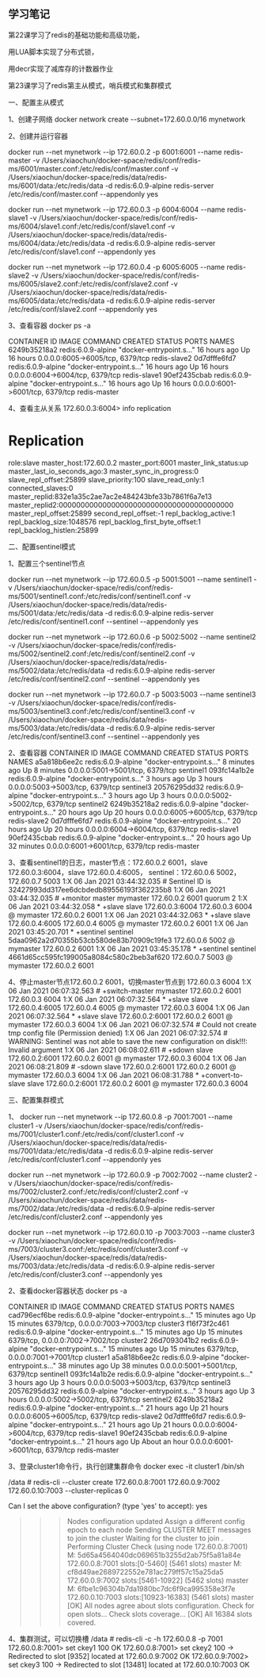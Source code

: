 ## 学习笔记

第22课学习了redis的基础功能和高级功能，

用LUA脚本实现了分布式锁，

用decr实现了减库存的计数器作业





第23课学习了redis第主从模式，哨兵模式和集群模式



一、配置主从模式

1、创建子网络
docker network create --subnet=172.60.0.0/16  mynetwork


2、创建并运行容器

docker run --net mynetwork --ip 172.60.0.2 -p 6001:6001 --name redis-master -v /Users/xiaochun/docker-space/redis/conf/redis-ms/6001/master.conf:/etc/redis/conf/master.conf  -v /Users/xiaochun/docker-space/redis/data/redis-ms/6001/data:/etc/redis/data -d redis:6.0.9-alpine redis-server /etc/redis/conf/master.conf --appendonly yes


docker run --net mynetwork --ip 172.60.0.3 -p 6004:6004 --name redis-slave1 -v /Users/xiaochun/docker-space/redis/conf/redis-ms/6004/slave1.conf:/etc/redis/conf/slave1.conf  -v /Users/xiaochun/docker-space/redis/data/redis-ms/6004/data:/etc/redis/data -d redis:6.0.9-alpine redis-server /etc/redis/conf/slave1.conf --appendonly yes


docker run --net mynetwork --ip 172.60.0.4 -p 6005:6005 --name redis-slave2 -v /Users/xiaochun/docker-space/redis/conf/redis-ms/6005/slave2.conf:/etc/redis/conf/slave2.conf  -v /Users/xiaochun/docker-space/redis/data/redis-ms/6005/data:/etc/redis/data -d redis:6.0.9-alpine redis-server /etc/redis/conf/slave2.conf --appendonly yes



3、查看容器
docker ps -a

CONTAINER ID   IMAGE                COMMAND                  CREATED        STATUS        PORTS                              NAMES
6249b35218a2   redis:6.0.9-alpine   "docker-entrypoint.s…"   16 hours ago   Up 16 hours   0.0.0.0:6005->6005/tcp, 6379/tcp   redis-slave2
0d7dfffe6fd7   redis:6.0.9-alpine   "docker-entrypoint.s…"   16 hours ago   Up 16 hours   0.0.0.0:6004->6004/tcp, 6379/tcp   redis-slave1
90ef2435cbab   redis:6.0.9-alpine   "docker-entrypoint.s…"   16 hours ago   Up 16 hours   0.0.0.0:6001->6001/tcp, 6379/tcp   redis-master



4、查看主从关系
172.60.0.3:6004> info replication

# Replication

role:slave
master_host:172.60.0.2
master_port:6001
master_link_status:up
master_last_io_seconds_ago:3
master_sync_in_progress:0
slave_repl_offset:25899
slave_priority:100
slave_read_only:1
connected_slaves:0
master_replid:832e1a35c2ae7ac2e484243bfe33b7861f6a7e13
master_replid2:0000000000000000000000000000000000000000
master_repl_offset:25899
second_repl_offset:-1
repl_backlog_active:1
repl_backlog_size:1048576
repl_backlog_first_byte_offset:1
repl_backlog_histlen:25899



二、配置sentinel模式

1、配置三个sentinel节点

docker run --net mynetwork --ip 172.60.0.5 -p 5001:5001 --name sentinel1 -v /Users/xiaochun/docker-space/redis/conf/redis-ms/5001/sentinel1.conf:/etc/redis/conf/sentinel1.conf  -v /Users/xiaochun/docker-space/redis/data/redis-ms/5001/data:/etc/redis/data -d redis:6.0.9-alpine redis-server /etc/redis/conf/sentinel1.conf --sentinel --appendonly yes

docker run --net mynetwork --ip 172.60.0.6 -p 5002:5002 --name sentinel2 -v /Users/xiaochun/docker-space/redis/conf/redis-ms/5002/sentinel2.conf:/etc/redis/conf/sentinel2.conf  -v /Users/xiaochun/docker-space/redis/data/redis-ms/5002/data:/etc/redis/data -d redis:6.0.9-alpine redis-server /etc/redis/conf/sentinel2.conf --sentinel --appendonly yes

docker run --net mynetwork --ip 172.60.0.7 -p 5003:5003 --name sentinel3 -v /Users/xiaochun/docker-space/redis/conf/redis-ms/5003/sentinel3.conf:/etc/redis/conf/sentinel3.conf  -v /Users/xiaochun/docker-space/redis/data/redis-ms/5003/data:/etc/redis/data -d redis:6.0.9-alpine redis-server /etc/redis/conf/sentinel3.conf --sentinel --appendonly yes

2、查看容器
CONTAINER ID   IMAGE                COMMAND                  CREATED         STATUS          PORTS                              NAMES
a5a818b6ee2c   redis:6.0.9-alpine   "docker-entrypoint.s…"   8 minutes ago   Up 8 minutes    0.0.0.0:5001->5001/tcp, 6379/tcp   sentinel1
093fc14a1b2e   redis:6.0.9-alpine   "docker-entrypoint.s…"   3 hours ago     Up 3 hours      0.0.0.0:5003->5003/tcp, 6379/tcp   sentinel3
20576295dd32   redis:6.0.9-alpine   "docker-entrypoint.s…"   3 hours ago     Up 3 hours      0.0.0.0:5002->5002/tcp, 6379/tcp   sentinel2
6249b35218a2   redis:6.0.9-alpine   "docker-entrypoint.s…"   20 hours ago    Up 20 hours     0.0.0.0:6005->6005/tcp, 6379/tcp   redis-slave2
0d7dfffe6fd7   redis:6.0.9-alpine   "docker-entrypoint.s…"   20 hours ago    Up 20 hours     0.0.0.0:6004->6004/tcp, 6379/tcp   redis-slave1
90ef2435cbab   redis:6.0.9-alpine   "docker-entrypoint.s…"   20 hours ago    Up 32 minutes   0.0.0.0:6001->6001/tcp, 6379/tcp   redis-master


3、查看sentinel1的日志，master节点：172.60.0.2 6001，slave 172.60.0.3:6004，slave 172.60.0.4:6005， sentinel：172.60.0.6 5002，172.60.0.7 5003
1:X 06 Jan 2021 03:44:32.035 # Sentinel ID is 32427993dd317ee6dcbdedb89556193f362235b8
1:X 06 Jan 2021 03:44:32.035 # +monitor master mymaster 172.60.0.2 6001 quorum 2
1:X 06 Jan 2021 03:44:32.058 * +slave slave 172.60.0.3:6004 172.60.0.3 6004 @ mymaster 172.60.0.2 6001
1:X 06 Jan 2021 03:44:32.063 * +slave slave 172.60.0.4:6005 172.60.0.4 6005 @ mymaster 172.60.0.2 6001
1:X 06 Jan 2021 03:45:20.701 * +sentinel sentinel 5daa0962a2d70355b53cb580de83b70909c19fe3 172.60.0.6 5002 @ mymaster 172.60.0.2 6001
1:X 06 Jan 2021 03:45:35.178 * +sentinel sentinel 4661d65cc595fc199005a8084c580c2beb3af620 172.60.0.7 5003 @ mymaster 172.60.0.2 6001


4、停止master节点172.60.0.2 6001，切换master节点到 172.60.0.3 6004
1:X 06 Jan 2021 06:07:32.563 # +switch-master mymaster 172.60.0.2 6001 172.60.0.3 6004
1:X 06 Jan 2021 06:07:32.564 * +slave slave 172.60.0.4:6005 172.60.0.4 6005 @ mymaster 172.60.0.3 6004
1:X 06 Jan 2021 06:07:32.564 * +slave slave 172.60.0.2:6001 172.60.0.2 6001 @ mymaster 172.60.0.3 6004
1:X 06 Jan 2021 06:07:32.574 # Could not create tmp config file (Permission denied)
1:X 06 Jan 2021 06:07:32.574 # WARNING: Sentinel was not able to save the new configuration on disk!!!: Invalid argument
1:X 06 Jan 2021 06:08:02.611 # +sdown slave 172.60.0.2:6001 172.60.0.2 6001 @ mymaster 172.60.0.3 6004
1:X 06 Jan 2021 06:08:21.809 # -sdown slave 172.60.0.2:6001 172.60.0.2 6001 @ mymaster 172.60.0.3 6004
1:X 06 Jan 2021 06:08:31.788 * +convert-to-slave slave 172.60.0.2:6001 172.60.0.2 6001 @ mymaster 172.60.0.3 6004




三、配置集群模式

1、
docker run --net mynetwork --ip 172.60.0.8 -p 7001:7001 --name cluster1 -v /Users/xiaochun/docker-space/redis/conf/redis-ms/7001/cluster1.conf:/etc/redis/conf/cluster1.conf  -v /Users/xiaochun/docker-space/redis/data/redis-ms/7001/data:/etc/redis/data -d redis:6.0.9-alpine redis-server /etc/redis/conf/cluster1.conf --appendonly yes

docker run --net mynetwork --ip 172.60.0.9 -p 7002:7002 --name cluster2 -v /Users/xiaochun/docker-space/redis/conf/redis-ms/7002/cluster2.conf:/etc/redis/conf/cluster2.conf  -v /Users/xiaochun/docker-space/redis/data/redis-ms/7002/data:/etc/redis/data -d redis:6.0.9-alpine redis-server /etc/redis/conf/cluster2.conf --appendonly yes

docker run --net mynetwork --ip 172.60.0.10 -p 7003:7003 --name cluster3 -v /Users/xiaochun/docker-space/redis/conf/redis-ms/7003/cluster3.conf:/etc/redis/conf/cluster3.conf  -v /Users/xiaochun/docker-space/redis/data/redis-ms/7003/data:/etc/redis/data -d redis:6.0.9-alpine redis-server /etc/redis/conf/cluster3.conf --appendonly yes




2、查看docker容器状态
docker ps -a

CONTAINER ID   IMAGE                COMMAND                  CREATED          STATUS             PORTS                              NAMES
cad796ecf6be   redis:6.0.9-alpine   "docker-entrypoint.s…"   15 minutes ago   Up 15 minutes      6379/tcp, 0.0.0.0:7003->7003/tcp   cluster3
f16f73f2c461   redis:6.0.9-alpine   "docker-entrypoint.s…"   15 minutes ago   Up 15 minutes      6379/tcp, 0.0.0.0:7002->7002/tcp   cluster2
26d7093041b2   redis:6.0.9-alpine   "docker-entrypoint.s…"   15 minutes ago   Up 15 minutes      6379/tcp, 0.0.0.0:7001->7001/tcp   cluster1
a5a818b6ee2c   redis:6.0.9-alpine   "docker-entrypoint.s…"   38 minutes ago   Up 38 minutes      0.0.0.0:5001->5001/tcp, 6379/tcp   sentinel1
093fc14a1b2e   redis:6.0.9-alpine   "docker-entrypoint.s…"   3 hours ago      Up 3 hours         0.0.0.0:5003->5003/tcp, 6379/tcp   sentinel3
20576295dd32   redis:6.0.9-alpine   "docker-entrypoint.s…"   3 hours ago      Up 3 hours         0.0.0.0:5002->5002/tcp, 6379/tcp   sentinel2
6249b35218a2   redis:6.0.9-alpine   "docker-entrypoint.s…"   21 hours ago     Up 21 hours        0.0.0.0:6005->6005/tcp, 6379/tcp   redis-slave2
0d7dfffe6fd7   redis:6.0.9-alpine   "docker-entrypoint.s…"   21 hours ago     Up 21 hours        0.0.0.0:6004->6004/tcp, 6379/tcp   redis-slave1
90ef2435cbab   redis:6.0.9-alpine   "docker-entrypoint.s…"   21 hours ago     Up About an hour   0.0.0.0:6001->6001/tcp, 6379/tcp   redis-master




3、登录cluster1命令行，执行创建集群命令
docker exec -it cluster1  /bin/sh

/data # redis-cli --cluster create 172.60.0.8:7001 172.60.0.9:7002 172.60.0.10:7003 --cluster-replicas 0

Can I set the above configuration? (type 'yes' to accept): yes

>>> Nodes configuration updated
>>> Assign a different config epoch to each node
>>> Sending CLUSTER MEET messages to join the cluster
>>> Waiting for the cluster to join
>>> .
>>> Performing Cluster Check (using node 172.60.0.8:7001)
>>> M: 5d65a4564040dc069651b3255d2ab75f5a81a84e 172.60.0.8:7001
>>> slots:[0-5460] (5461 slots) master
>>> M: cf8d49ae2689722552e781ac279ff57c15a25da5 172.60.0.9:7002
>>> slots:[5461-10922] (5462 slots) master
>>> M: 6fbe1c96304b7da1980bc7dc6f9ca995358e3f7e 172.60.0.10:7003
>>> slots:[10923-16383] (5461 slots) master
>>> [OK] All nodes agree about slots configuration.
>>> Check for open slots...
>>> Check slots coverage...
>>> [OK] All 16384 slots covered.



4、集群测试，可以切换槽
/data # redis-cli -c -h 172.60.0.8 -p 7001
172.60.0.8:7001> set ckey1 100
OK
172.60.0.8:7001> set ckey2 100
-> Redirected to slot [9352] located at 172.60.0.9:7002
OK
172.60.0.9:7002> set ckey3 100
-> Redirected to slot [13481] located at 172.60.0.10:7003
OK